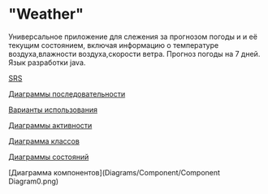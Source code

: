 # "Weather"

Универсальное приложение для слежения за прогнозом погоды и и её текущим состоянием, включая информацию о температуре воздуха,влажности воздуха,скорости ветра.
Прогноз погоды на 7 дней. Язык разработки java.

[SRS](SRS.md)

[Диаграммы последовательности](Diagrams/SequenceDiagram)

[Варианты использования](Diagrams/UseCase)

[Диаграммы активности](Diagrams/Activity)

[Диаграмма классов](Diagrams/ClassDiagram/diagram_class.png)

[Диаграммы состояний](Diagrams/StateDiagram/state.png)

[Диаграмма компонентов](Diagrams/Component/Component Diagram0.png)
